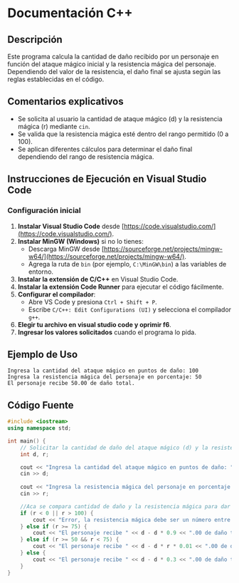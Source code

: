 # Documentación C++

## Descripción
Este programa calcula la cantidad de daño recibido por un personaje en función del ataque mágico inicial y la resistencia mágica del personaje. Dependiendo del valor de la resistencia, el daño final se ajusta según las reglas establecidas en el código.

## Comentarios explicativos
- Se solicita al usuario la cantidad de ataque mágico (d) y la resistencia mágica (r) mediante `cin`.
- Se valida que la resistencia mágica esté dentro del rango permitido (0 a 100).
- Se aplican diferentes cálculos para determinar el daño final dependiendo del rango de resistencia mágica.

## Instrucciones de Ejecución en Visual Studio Code
### Configuración inicial
1. **Instalar Visual Studio Code** desde [https://code.visualstudio.com/](https://code.visualstudio.com/).
2. **Instalar MinGW (Windows)** si no lo tienes:
   - Descarga MinGW desde [https://sourceforge.net/projects/mingw-w64/](https://sourceforge.net/projects/mingw-w64/).
   - Agrega la ruta de `bin` (por ejemplo, `C:\MinGW\bin`) a las variables de entorno.
3. **Instalar la extensión de C/C++** en Visual Studio Code.
4. **Instalar la extensión Code Runner** para ejecutar el código fácilmente.
5. **Configurar el compilador**:
   - Abre VS Code y presiona `Ctrl + Shift + P`.
   - Escribe `C/C++: Edit Configurations (UI)` y selecciona el compilador `g++`.
6. **Elegir tu archivo en visual studio code y oprimir f6**.
7. **Ingresar los valores solicitados** cuando el programa lo pida.

## Ejemplo de Uso
```
Ingresa la cantidad del ataque mágico en puntos de daño: 100
Ingresa la resistencia mágica del personaje en porcentaje: 50
El personaje recibe 50.00 de daño total.
```

## Código Fuente
```cpp
#include <iostream>
using namespace std;

int main() {
    // Solicitar la cantidad de daño del ataque mágico (d) y la resistencia mágica (r)
    int d, r;

    cout << "Ingresa la cantidad del ataque mágico en puntos de daño: ";
    cin >> d;
    
    cout << "Ingresa la resistencia mágica del personaje en porcentaje: ";
    cin >> r;

    //Aca se compara cantidad de daño y la resistencia mágica para dar un resultado
    if (r < 0 || r > 100) {
        cout << "Error, la resistencia mágica debe ser un número entre 0 y 100." << endl;
    } else if (r >= 75) {
        cout << "El personaje recibe " << d - d * 0.9 << ".00 de daño total." << endl;
    } else if (r >= 50 && r < 75) {
        cout << "El personaje recibe " << d - d * r * 0.01 << ".00 de daño total." << endl;
    } else {
        cout << "El personaje recibe " << d - d * 0.3 << ".00 de daño total." << endl;
    }
}
```

